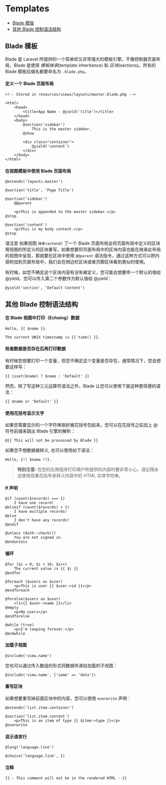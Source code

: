 # Templates

- [Blade 模版](#blade-templating)
- [其他 Blade 控制语法结构](#other-blade-control-structures)

<a name="blade-templating"></a>
## Blade 模板

Blade 是 Laravel 所提供的一个简单却又非常强大的模板引擎。不像控制器页面布局，Blade 是使用 _模板继承_(template inheritance) 和 _区块_(sections)。所有的 Blade 模板后缀名都要命名为 `.blade.php`。

#### 定义一个 Blade 页面布局

	<!-- Stored in resources/views/layouts/master.blade.php -->

	<html>
		<head>
			<title>App Name - @yield('title')</title>
		</head>
		<body>
			@section('sidebar')
				This is the master sidebar.
			@show

			<div class="container">
				@yield('content')
			</div>
		</body>
	</html>

#### 在视图模板中使用 Blade 页面布局

	@extends('layouts.master')

	@section('title', 'Page Title')

	@section('sidebar')
		@@parent

		<p>This is appended to the master sidebar.</p>
	@stop

	@section('content')
		<p>This is my body content.</p>
	@stop

请注意 如果视图 `继承(extend)` 了一个 Blade 页面布局会将页面布局中定义的区块用视图的所定义的区块重写。如果想要将页面布局中的区块内容也能在继承此布局的视图中呈现，那就要在区块中使用 `@@parent` 语法指令，通过这种方式可以把内容附加到页面布局中，我们会在侧边栏区块或者页脚区块看到类似的使用。

有时候，如您不确定这个区块内容有没有被定义，您可能会想要传一个默认的值给 @yield。您可以传入第二个参数作为默认值给 @yield：

	@yield('section', 'Default Content')

<a name="other-blade-control-structures"></a>
## 其他 Blade 控制语法结构

#### 在 Blade 视图中打印（Echoing）数据

	Hello, {{ $name }}.

	The current UNIX timestamp is {{ time() }}.

#### 检查数据是否存在后再打印数据

有时候您想要打印一个变量，但您不确定这个变量是否存在，通常情况下，您会想要这样写：

	{{ isset($name) ? $name : 'Default' }}

然而，除了写这种三元运算符语法之外，Blade 让您可以使用下面这种更简便的语法：

	{{ $name or 'Default' }}

#### 使用花括号显示文字

如果您需要显示的一个字符串刚好被花括号包起来，您可以在花括号之前加上 @ 符号前缀来跳出 Blade 引擎的解析：

	@{{ This will not be processed by Blade }}

如果您不想数据被转义, 也可以使用如下语法：

	Hello, {!! $name !!}.

> **特别注意:** 在您的应用程序打印用户所提供的内容时要非常小心。请记得永远使用双重花括号来转义内容中的 HTML 实体字符串。

#### If 声明

	@if (count($records) === 1)
		I have one record!
	@elseif (count($records) > 1)
		I have multiple records!
	@else
		I don't have any records!
	@endif

	@unless (Auth::check())
		You are not signed in.
	@endunless

#### 循环

	@for ($i = 0; $i < 10; $i++)
		The current value is {{ $i }}
	@endfor

	@foreach ($users as $user)
		<p>This is user {{ $user->id }}</p>
	@endforeach

	@forelse($users as $user)
		<li>{{ $user->name }}</li>
	@empty
		<p>No users</p>
	@endforelse

	@while (true)
		<p>I'm looping forever.</p>
	@endwhile

#### 加载子视图

	@include('view.name')

您也可以通过传入数组的形式将数据传递给加载的子视图：

	@include('view.name', ['some' => 'data'])

#### 重写区块

如果想要重写掉前面区块中的内容，您可以使用 `overwrite` 声明：

	@extends('list.item.container')

	@section('list.item.content')
		<p>This is an item of type {{ $item->type }}</p>
	@overwrite

#### 显示语言行

	@lang('language.line')

	@choice('language.line', 1)

#### 注释

	{{-- This comment will not be in the rendered HTML --}}
